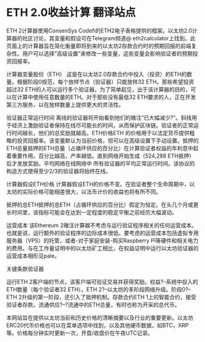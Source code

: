 # ETH 2.0收益计算 翻译站点

ETH 2计算器使用ConsenSys Codefi的ETH2电子表格提供的框架。以太坊2.0计算器的社区讨论，其变量和假设可在Telegram频道@ eth2calculator上找到。此页面上的计算器旨在简化衡量即将到来的以太坊2存款合约时的预期回报的前端复杂性。用户可以选择“高级设置”来修改一些变量，这些变量会影响验证者的预期投资回报率。

计算器变量股份（ETH）
这是在以太坊2.0存款合约中投入（投资）的ETH的数量。根据阶段0规范，每个放样节点（验证器）只能放样32 ETH。那些希望投资超过32 ETH的人可以运行多个验证器。为了简单起见，出于该计算器的目的，可以在计算中使用任意数量的ETH。对于那些没有最低32 ETH要求的人，正在开发第三方服务，以在放样数量上提供更大的灵活性。

验证器正常运行时间
离线的验证器将开始看到他们的赌注“已大幅减少?”。斜线用于经济上激励验证者保持在线尽可能长的时间，从而保护区块链。验证者的正常运行时间越长，他们的总奖励就越高。ETH价格ETH
的价格用于以法定货币提供粗略的投资回报率。该变量默认为当前价格，但可以在高级设置下手动设置。抵押的ETH总量抵押的ETH总量（占循环供应的百分比）在计算验证者权益的年利息中起着重要作用。百分比越高，产率越低。直到网络开始生成（524,288 ETH抵押）后才发放奖励。平均网络在线网络中
所有验证器的平均正常运行时间。该协议的构造方式使得至少2/3的验证器将始终在线。

计算器假设ETH价格
计算器假设ETH的价格不变。在验证者整个生命周期中，以太坊的实际价格可能相差很大，以法币计价的收益也将有所不同。

抵押的总ETH抵押的总ETH（占循环供应的百分比）假定为恒定。在头几个月或更长时间里，该指标可能会在达到一定程度的稳定平衡之前经历大幅波动。

运营成本
该Ethereum 2赌注计算器不考虑与运行验证程序相关的任何运营成本。也就是说，运行额外的验证程序的边际成本很低。要考虑的运营成本包括虚拟专用服务器（VPS）的托管，或者-对于家庭安装-购买Raspberry Pi等硬件和相关电力的费用。与在工作量证明中的以太坊矿工相比，在权益证明中运行以太坊验证器的运营成本相形见pale。

关键条款验证器

运行ETH 2客户端的节点，该客户端可验证交易并获得奖励。权益?–系统中投入的ETH数量（每个验证者32 ETH）。ETH 2?–以太坊的多阶段网络升级。阶段0?– ETH 2升级的第一阶段，还引入了抵押机制。存款合约ETH 1上的智能合约，接受验证者存款。流通供应?–?流通中的ETH总量，有时也称为开采的总代币。

本网站旨在提供以太坊当前和历史价格的清晰摘要以及行业的重要更新。以太坊ERC20代币价格也可以在菜单选项中找到，以及其他硬币数据，如BTC，XRP等。价格每分钟实时更新一次，开盘/收盘价在午夜UTC记录。
